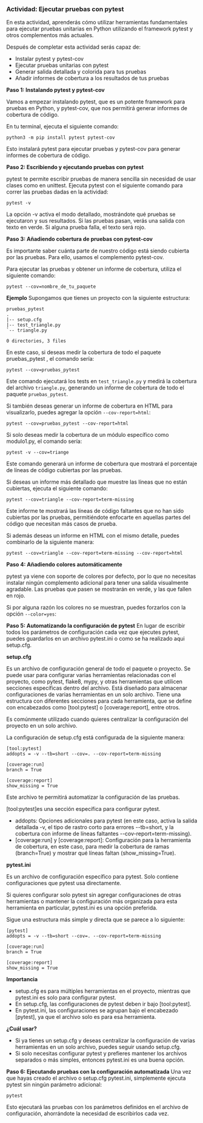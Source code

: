 ### Actividad: Ejecutar pruebas con pytest

En esta actividad, aprenderás cómo utilizar herramientas fundamentales para ejecutar pruebas unitarias en Python utilizando el framework pytest y otros complementos más actuales.

Después de completar esta actividad serás capaz de:

- Instalar pytest y pytest-cov
- Ejecutar pruebas unitarias con pytest
- Generar salida detallada y colorida para tus pruebas
- Añadir informes de cobertura a los resultados de tus pruebas

**Paso 1: Instalando pytest y pytest-cov**

Vamos a empezar instalando pytest, que es un potente framework para pruebas en Python, y pytest-cov, que nos permitirá generar informes de cobertura de código.

En tu terminal, ejecuta el siguiente comando:

```
python3 -m pip install pytest pytest-cov
``` 
Esto instalará pytest para ejecutar pruebas y pytest-cov para generar informes de cobertura de código.

**Paso 2: Escribiendo y ejecutando pruebas con pytest**

pytest te permite escribir pruebas de manera sencilla sin necesidad de usar clases como en unittest. Ejecuta pytest con el siguiente comando para correr las pruebas dadas en la actividad:

```
pytest -v
```
La opción -v activa el modo detallado, mostrándote qué pruebas se ejecutaron y sus resultados. Si las pruebas pasan, verás una salida con texto en verde. Si alguna prueba falla, el texto será rojo.

**Paso 3: Añadiendo cobertura de pruebas con pytest-cov**

Es importante saber cuánta parte de nuestro código está siendo cubierta por las pruebas. Para ello, usamos el complemento pytest-cov.

Para ejecutar las pruebas y obtener un informe de cobertura, utiliza el siguiente comando:

```
pytest --cov=nombre_de_tu_paquete
```

**Ejemplo**
Supongamos que tienes un proyecto con la siguiente estructura:

```
pruebas_pytest
.
|-- setup.cfg
|-- test_triangle.py
`-- triangle.py

0 directories, 3 files
```

En este caso, si deseas medir la cobertura de todo el paquete pruebas_pytest , el comando sería:

```
pytest --cov=pruebas_pytest
```
Este comando ejecutará los tests en `test_triangle.py` y medirá la cobertura del archivo `triangle.py`, generando un informe de cobertura de todo el paquete `pruebas_pytest`.

Si también deseas generar un informe de cobertura en HTML para visualizarlo, puedes agregar la opción `--cov-report=html`:

```
pytest --cov=pruebas_pytest --cov-report=html
```
Si solo deseas medir la cobertura de un módulo específico como modulo1.py, el comando sería:

```
pytest -v --cov=triange
```
Este comando generará un informe de cobertura que mostrará el porcentaje de líneas de código cubiertas por las pruebas.

Si deseas un informe más detallado que muestre las líneas que no están cubiertas, ejecuta el siguiente comando:

```
pytest --cov=triangle --cov-report=term-missing
```
Este informe te mostrará las líneas de código faltantes que no han sido cubiertas por las pruebas, permitiéndote enfocarte en aquellas partes del código que necesitan más casos de prueba.

Si además deseas un informe en HTML con el mismo detalle, puedes combinarlo de la siguiente manera:


```
pytest --cov=triangle --cov-report=term-missing --cov-report=html
```

**Paso 4: Añadiendo colores automáticamente**

pytest ya viene con soporte de colores por defecto, por lo que no necesitas instalar ningún complemento adicional para tener una salida visualmente agradable. Las pruebas que pasen se mostrarán en verde, y las que fallen en rojo.

Si por alguna razón los colores no se muestran, puedes forzarlos con la opción `--color=yes`:

**Paso 5: Automatizando la configuración de pytest**
En lugar de escribir todos los parámetros de configuración cada vez que ejecutes pytest, puedes guardarlos en un archivo pytest.ini o como se ha realizado aqui setup.cfg. 

**setup.cfg**

Es un archivo de configuración general de todo el paquete o proyecto. Se puede usar para configurar varias herramientas relacionadas con el proyecto, como pytest, flake8, mypy, y otras herramientas que utilicen secciones específicas dentro del archivo.
Está diseñado para almacenar configuraciones de varias herramientas en un solo archivo.
Tiene una estructura con diferentes secciones para cada herramienta, que se define con encabezados como [tool:pytest] o [coverage:report], entre otros.

Es comúnmente utilizado cuando quieres centralizar la configuración del proyecto en un solo archivo.

La configuración de setup.cfg está configurada de la siguiente manera:

```
[tool:pytest]
addopts = -v --tb=short --cov=. --cov-report=term-missing

[coverage:run]
branch = True

[coverage:report]
show_missing = True
```

Este archivo te permitirá automatizar la configuración de las pruebas.

[tool:pytest]es una sección específica para configurar pytest.
- addopts: Opciones adicionales para pytest (en este caso, activa la salida detallada -v, el tipo de rastro corto para errores --tb=short, y la cobertura con informe de líneas faltantes --cov-report=term-missing).
- [coverage:run] y [coverage:report]: Configuración para la herramienta de cobertura, en este caso, para medir la cobertura de ramas (branch=True) y mostrar qué líneas faltan (show_missing=True).

**pytest.ini**

Es un archivo de configuración específico para pytest. Solo contiene configuraciones que pytest usa directamente.

Si quieres configurar solo pytest sin agregar configuraciones de otras herramientas o mantener la configuración más organizada para esta herramienta en particular, pytest.ini es una opción preferida.

Sigue una estructura más simple y directa que se parece a lo siguiente:

```
[pytest]
addopts = -v --tb=short --cov=. --cov-report=term-missing

[coverage:run]
branch = True

[coverage:report]
show_missing = True
```
**Importancia**

- setup.cfg es para múltiples herramientas en el proyecto, mientras que pytest.ini es solo para configurar pytest.
- En setup.cfg, las configuraciones de pytest deben ir bajo [tool:pytest].
- En pytest.ini, las configuraciones se agrupan bajo el encabezado [pytest], ya que el archivo solo es para esa herramienta.

**¿Cuál usar?**

- Si ya tienes un setup.cfg y deseas centralizar la configuración de varias herramientas en un solo archivo, puedes seguir usando setup.cfg.
- Si solo necesitas configurar pytest y prefieres mantener los archivos separados o más simples, entonces pytest.ini es una buena opción.

**Paso 6: Ejecutando pruebas con la configuración automatizada**
Una vez que hayas creado el archivo o setup.cfg pytest.ini, simplemente ejecuta pytest sin ningún parámetro adicional:

```
pytest
```

Esto ejecutará las pruebas con los parámetros definidos en el archivo de configuración, ahorrándote la necesidad de escribirlos cada vez.
